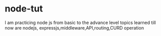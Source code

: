 # node-tut
I am practicing node js from basic to the advance level topics learned till now are nodejs, expressjs,middleware,API,routing,CURD operation
